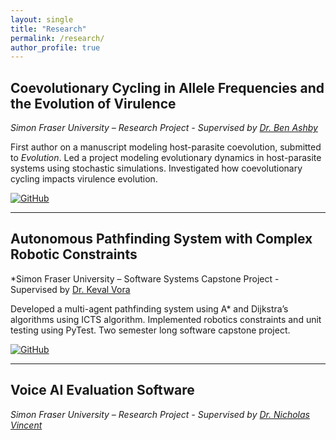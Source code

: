```yaml
---
layout: single
title: "Research"
permalink: /research/
author_profile: true
---
```


## Coevolutionary Cycling in Allele Frequencies and the Evolution of Virulence 
*Simon Fraser University – Research Project - Supervised by [Dr. Ben Ashby](https://ecoevotheory.com)*  

First author on a manuscript modeling host-parasite coevolution, submitted to _Evolution_. Led a project modeling evolutionary dynamics in host-parasite systems using stochastic simulations. Investigated how coevolutionary cycling impacts virulence evolution. 

[![GitHub](https://img.shields.io/badge/GitHub-Repo-181717?style=flat&logo=github&logoColor=white)](https://github.com/dxanielkm/Ashby_and_Kim_2025)  

---

## Autonomous Pathfinding System with Complex Robotic Constraints 
*Simon Fraser University – Software Systems Capstone Project - Supervised by [Dr. Keval Vora](https://www.cs.sfu.ca/~keval/)

Developed a multi-agent pathfinding system using A\* and Dijkstra’s algorithms using ICTS algorithm. Implemented robotics constraints and unit testing using PyTest. Two semester long software capstone project. 

[![GitHub](https://img.shields.io/badge/GitHub-Repo-181717?style=flat&logo=github&logoColor=white)](https://github.sfu.ca/pdclab/mapf)

---

## Voice AI Evaluation Software 
*Simon Fraser University – Research Project - Supervised by [Dr. Nicholas Vincent](https://www.nickmvincent.com)*  
